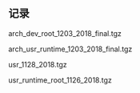 ## 记录



arch_dev_root_1203_2018_final.tgz

arch_usr_runtime_1203_2018_final.tgz

usr_1128_2018.tgz

usr_runtime_root_1126_2018.tgz

